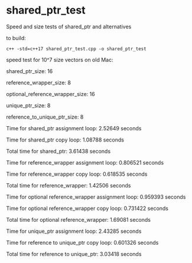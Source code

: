 # shared_ptr_test
Speed and size tests of shared_ptr and alternatives

to build: 

`c++ -std=c++17 shared_ptr_test.cpp -o shared_ptr_test`

speed test for 10^7 size vectors on old Mac:

shared_ptr_size: 16

reference_wrapper_size: 8

optional_reference_wrapper_size: 16

unique_ptr_size: 8

reference_to_unique_ptr_size: 8

Time for shared_ptr assignment loop: 2.52649 seconds

Time for shared_ptr copy loop: 1.08788 seconds

Total time for shared_ptr: 3.61438 seconds


Time for reference_wrapper assignment loop: 0.806521 seconds

Time for reference_wrapper copy loop: 0.618535 seconds

Total time for reference_wrapper: 1.42506 seconds


Time for optional reference_wrapper assignment loop: 0.959393 seconds

Time for optional reference_wrapper copy loop: 0.731422 seconds

Total time for optional reference_wrapper: 1.69081 seconds


Time for unique_ptr assignment loop: 2.43285 seconds

Time for reference to unique_ptr copy loop: 0.601326 seconds

Total time for reference to unique_ptr: 3.03418 seconds

